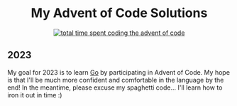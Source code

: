 <div align="center">

# My Advent of Code Solutions

<a href="https://wakatime.com/@angelajfisher"><img src="https://wakatime.com/badge/user/018c1e94-8745-411f-aea1-f33be044d952/project/018c277a-e8b9-4ee1-a4e8-e77d544e71e0.svg?style=for-the-badge" title="Total time spent coding the advent of code" alt="total time spent coding the advent of code"/></a>
</div>

## 2023

My goal for 2023 is to learn [Go](https://go.dev/) by participating in Advent of Code. My hope is that I'll be much more confident and comfortable in the language by the end! In the meantime, please excuse my spaghetti code... I'll learn how to iron it out in time :)
